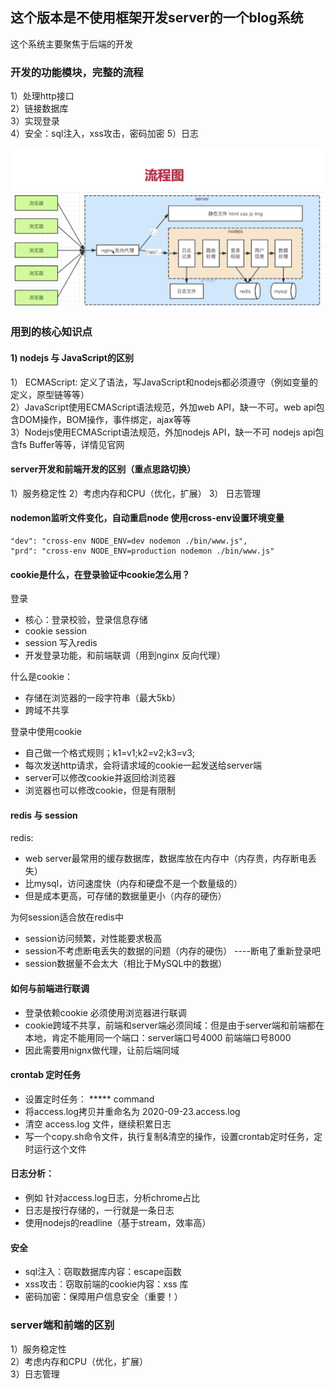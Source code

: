 ## 这个版本是不使用框架开发server的一个blog系统
这个系统主要聚焦于后端的开发  

### 开发的功能模块，完整的流程
1）处理http接口  
2）链接数据库  
3）实现登录  
4）安全：sql注入，xss攻击，密码加密
5）日志

!['流程图'](./img/infoflow.png)

### 用到的核心知识点
#### 1) nodejs 与 JavaScript的区别
1） ECMAScript: 定义了语法，写JavaScript和nodejs都必须遵守（例如变量的定义，原型链等等）  
2）JavaScript使用ECMAScript语法规范，外加web API，缺一不可。web api包含DOM操作，BOM操作，事件绑定，ajax等等  
3）Nodejs使用ECMAScript语法规范，外加nodejs API，缺一不可
nodejs api包含fs Buffer等等，详情见官网  

#### server开发和前端开发的区别（重点思路切换）
1）服务稳定性
2）考虑内存和CPU（优化，扩展）
3） 日志管理

#### nodemon监听文件变化，自动重启node 使用cross-env设置环境变量
```
"dev": "cross-env NODE_ENV=dev nodemon ./bin/www.js",
"prd": "cross-env NODE_ENV=production nodemon ./bin/www.js"
```

#### cookie是什么，在登录验证中cookie怎么用？
登录  
- 核心：登录校验，登录信息存储
- cookie session
- session 写入redis
- 开发登录功能，和前端联调（用到nginx 反向代理）

什么是cookie：  
- 存储在浏览器的一段字符串（最大5kb）
- 跨域不共享

登录中使用cookie  
- 自己做一个格式规则；k1=v1;k2=v2;k3=v3; 
- 每次发送http请求，会将请求域的cookie一起发送给server端
- server可以修改cookie并返回给浏览器
- 浏览器也可以修改cookie，但是有限制

#### redis 与 session
redis:  
- web server最常用的缓存数据库，数据库放在内存中（内存贵，内存断电丢失）  
- 比mysql，访问速度快（内存和硬盘不是一个数量级的）  
- 但是成本更高，可存储的数据量更小（内存的硬伤）  

为何session适合放在redis中  
- session访问频繁，对性能要求极高  
- session不考虑断电丢失的数据的问题（内存的硬伤） ----断电了重新登录吧  
- session数据量不会太大（相比于MySQL中的数据）  

#### 如何与前端进行联调
- 登录依赖cookie 必须使用浏览器进行联调
- cookie跨域不共享，前端和server端必须同域：但是由于server端和前端都在本地，肯定不能用同一个端口：server端口号4000 前端端口号8000
- 因此需要用nignx做代理，让前后端同域

#### crontab 定时任务
- 设置定时任务： ***** command
- 将access.log拷贝并重命名为 2020-09-23.access.log
- 清空 access.log 文件，继续积累日志
- 写一个copy.sh命令文件，执行复制&清空的操作，设置crontab定时任务，定时运行这个文件

#### 日志分析：
- 例如 针对access.log日志，分析chrome占比
- 日志是按行存储的，一行就是一条日志
- 使用nodejs的readline（基于stream，效率高）

#### 安全
- sql注入：窃取数据库内容：escape函数
- xss攻击：窃取前端的cookie内容：xss 库
- 密码加密：保障用户信息安全（重要！）

### server端和前端的区别
1）服务稳定性  
2）考虑内存和CPU（优化，扩展）   
3）日志管理  